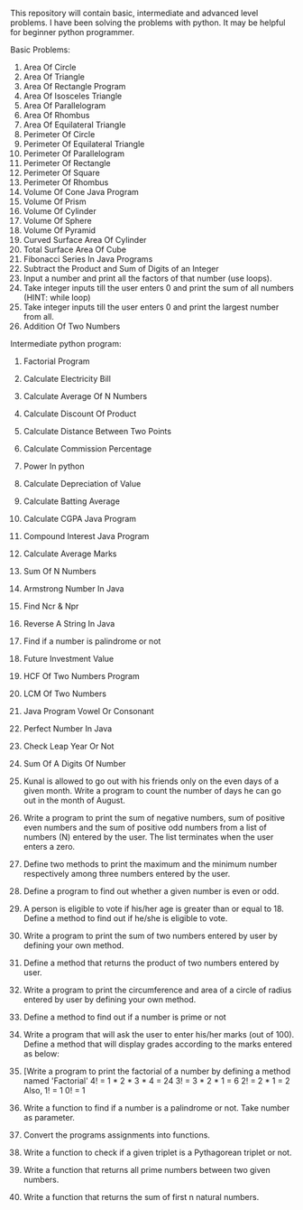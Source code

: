 
This repository will contain basic, intermediate and advanced level problems. I have been solving the problems with python. It may be helpful for beginner python programmer.

Basic Problems:

1. Area Of Circle 
2. Area Of Triangle
3. Area Of Rectangle Program
4. Area Of Isosceles Triangle
5. Area Of Parallelogram
6. Area Of Rhombus
7. Area Of Equilateral Triangle
8. Perimeter Of Circle
9. Perimeter Of Equilateral Triangle
10. Perimeter Of Parallelogram
11. Perimeter Of Rectangle
12. Perimeter Of Square
13. Perimeter Of Rhombus
14. Volume Of Cone Java Program
15. Volume Of Prism
16. Volume Of Cylinder
17. Volume Of Sphere
18. Volume Of Pyramid
19. Curved Surface Area Of Cylinder
20. Total Surface Area Of Cube
21. Fibonacci Series In Java Programs
22. Subtract the Product and Sum of Digits of an Integer
23. Input a number and print all the factors of that number (use loops).
24. Take integer inputs till the user enters 0 and print the sum of all numbers (HINT: while loop)
25. Take integer inputs till the user enters 0 and print the largest number from all.
26. Addition Of Two Numbers




Intermediate python program:

1. Factorial Program
2. Calculate Electricity Bill
3. Calculate Average Of N Numbers
4. Calculate Discount Of Product
5. Calculate Distance Between Two Points
6. Calculate Commission Percentage
7. Power In python
8. Calculate Depreciation of Value
9. Calculate Batting Average
10. Calculate CGPA Java Program
11. Compound Interest Java Program
12. Calculate Average Marks
13. Sum Of N Numbers
14. Armstrong Number In Java
15. Find Ncr & Npr
16. Reverse A String In Java
17. Find if a number is palindrome or not
18. Future Investment Value
19. HCF Of Two Numbers Program
20. LCM Of Two Numbers
21. Java Program Vowel Or Consonant
22. Perfect Number In Java
23. Check Leap Year Or Not
24. Sum Of A Digits Of Number
25. Kunal is allowed to go out with his friends only on the even days of a given month. Write a program to count the number of days he can go out in the month of August.
26. Write a program to print the sum of negative numbers, sum of positive even numbers and the sum of positive odd numbers from a list of numbers (N) entered by the user. The list terminates when the user enters a zero.
27. Define two methods to print the maximum and the minimum number respectively among three numbers entered by the user.
28. Define a program to find out whether a given number is even or odd.
29. A person is eligible to vote if his/her age is greater than or equal to 18. Define a method to find out if he/she is eligible to vote.
30. Write a program to print the sum of two numbers entered by user by defining your own method.
31. Define a method that returns the product of two numbers entered by user.
32. Write a program to print the circumference and area of a circle of radius entered by user by defining your own method.
33. Define a method to find out if a number is prime or not
34. Write a program that will ask the user to enter his/her marks (out of 100). Define a method that will display grades according to the marks entered as below:

35. [Write a program to print the factorial of a number by defining a method named 'Factorial' 
    4! = 1 * 2 * 3 * 4 = 24
    3! = 3 * 2 * 1 = 6
    2! = 2 * 1 = 2
    Also,
    1! = 1
    0! = 1
36. Write a function to find if a number is a palindrome or not. Take number as parameter.
37. Convert the programs assignments into functions.
38. Write a function to check if a given triplet is a Pythagorean triplet or not.
39. Write a function that returns all prime numbers between two given numbers.
40. Write a function that returns the sum of first n natural numbers.
